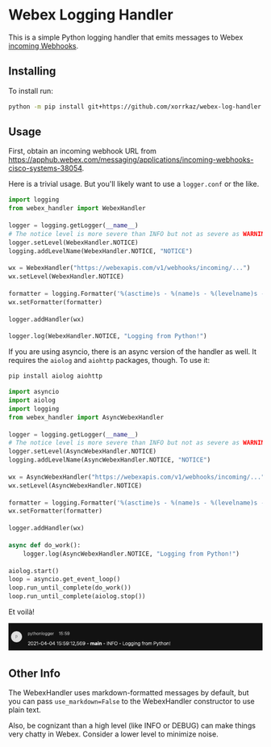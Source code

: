 # Webex Logging Handler

This is a simple Python logging handler that emits messages to Webex [incoming Webhooks](https://apphub.webex.com/messaging/applications/incoming-webhooks-cisco-systems-38054).

## Installing

To install run:

```bash
python -m pip install git+https://github.com/xorrkaz/webex-log-handler.git
```

## Usage

First, obtain an incoming webhook URL from <https://apphub.webex.com/messaging/applications/incoming-webhooks-cisco-systems-38054>.

Here is a trivial usage.  But you'll likely want to use a `logger.conf` or the like.

```python
import logging
from webex_handler import WebexHandler

logger = logging.getLogger(__name__)
# The notice level is more severe than INFO but not as severe as WARNING.
logger.setLevel(WebexHandler.NOTICE)
logging.addLevelName(WebexHandler.NOTICE, "NOTICE")

wx = WebexHandler("https://webexapis.com/v1/webhooks/incoming/...")
wx.setLevel(WebexHandler.NOTICE)

formatter = logging.Formatter('%(asctime)s - %(name)s - %(levelname)s - %(message)s')
wx.setFormatter(formatter)

logger.addHandler(wx)

logger.log(WebexHandler.NOTICE, "Logging from Python!")
```

If you are using asyncio, there is an async version of the handler as well.  It requires the `aiolog` and `aiohttp` packages, though.  To use it:

```bash
pip install aiolog aiohttp
```

```python
import asyncio
import aiolog
import logging
from webex_handler import AsyncWebexHandler

logger = logging.getLogger(__name__)
# The notice level is more severe than INFO but not as severe as WARNING.
logger.setLevel(AsyncWebexHandler.NOTICE)
logging.addLevelName(AsyncWebexHandler.NOTICE, "NOTICE")

wx = AsyncWebexHandler("https://webexapis.com/v1/webhooks/incoming/...")
wx.setLevel(AsyncWebexHandler.NOTICE)

formatter = logging.Formatter('%(asctime)s - %(name)s - %(levelname)s - %(message)s')
wx.setFormatter(formatter)

logger.addHandler(wx)

async def do_work():
    logger.log(AsyncWebexHandler.NOTICE, "Logging from Python!")

aiolog.start()
loop = asyncio.get_event_loop()
loop.run_until_complete(do_work())
loop.run_until_complete(aiolog.stop())
```

Et voilà!

![screenshot](static_content/example.png "Example Result")

## Other Info

The WebexHandler uses markdown-formatted messages by default, but you can pass `use_markdown=False` to the WebexHandler constructor to use plain text.

Also, be cognizant than a high level (like INFO or DEBUG) can make things very chatty in Webex.  Consider a lower level to minimize noise.

